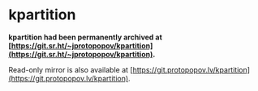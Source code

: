 # kpartition

**kpartition had been permanently archived at [https://git.sr.ht/~jprotopopov/kpartition](https://git.sr.ht/~jprotopopov/kpartition).**

Read-only mirror is also available at [https://git.protopopov.lv/kpartition](https://git.protopopov.lv/kpartition).
